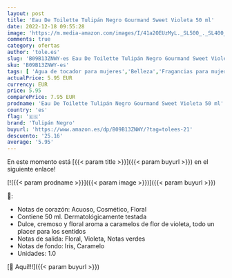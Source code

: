 ```yaml
---
layout: post
title: 'Eau De Toilette Tulipán Negro Gourmand Sweet Violeta 50 ml'
date: 2022-12-18 09:55:28
image: 'https://m.media-amazon.com/images/I/41a2OEUzMyL._SL500_._SL400_.jpg'
comments: true
category: ofertas
author: 'tole.es'
slug: 'B09B13ZNWY-es Eau De Toilette Tulipán Negro Gourmand Sweet Violeta 50 ml'
sku: 'B09B13ZNWY-es'
tags: [ 'Agua de tocador para mujeres','Belleza','Fragancias para mujeres','Perfumes y fragancias','de','eau','toilette','tulipán negro','🇪🇸', ]
actualPrice: 5.95 EUR
currency: EUR
price: 5.95
comparePrice: 7.95 EUR
prodname: 'Eau De Toilette Tulipán Negro Gourmand Sweet Violeta 50 ml'
country: 'es'
flag: '🇪🇸'
brand: 'Tulipán Negro'
buyurl: 'https://www.amazon.es/dp/B09B13ZNWY/?tag=tolees-21'
descuento: '25.16'
average: '5.95'
---
```


En este momento está [{{< param title >}}]({{< param buyurl >}}) en el siguiente enlace!

[![{{< param prodname >}}]({{< param image >}})]({{< param buyurl >}})

🔎:

- Notas de corazón: Acuoso, Cosmético, Floral
- Contiene 50 ml. Dermatológicamente testada
- Dulce, cremoso y floral aroma a caramelos de flor de violeta, todo un placer para los sentidos
- Notas de salida: Floral, Violeta, Notas verdes
- Notas de fondo: Iris, Caramelo
- Unidades: 1.0

[🛒 Aquí!!!]({{< param buyurl >}})
